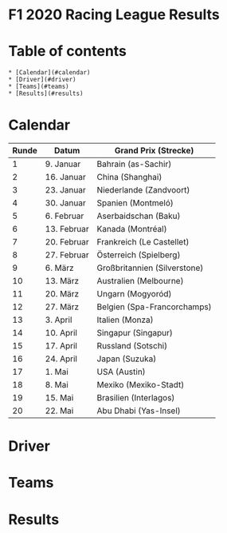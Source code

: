 F1 2020 Racing League Results
=============================

Table of contents
=================

	* [Calendar](#calendar)
	* [Driver](#driver)
	* [Teams](#teams)
	* [Results](#results)

Calendar
========

| Runde |       Datum | Grand Prix (Strecke)         |
| ----- | ----------- | ---------------------------- |
|    1  |   9. Januar | Bahrain (as-Sachir)          |
|    2  |  16. Januar | China (Shanghai)             |
|    3  |  23. Januar | Niederlande (Zandvoort)      |
|    4  |  30. Januar | Spanien (Montmeló)           |
|    5  |  6. Februar | Aserbaidschan (Baku)         |
|    6  | 13. Februar | Kanada (Montréal)            |
|    7  | 20. Februar | Frankreich (Le Castellet)    |
|    8  | 27. Februar | Österreich (Spielberg)       |
|    9  |     6. März | Großbritannien (Silverstone) |
|   10  |    13. März | Australien (Melbourne)       |
|   11  |    20. März | Ungarn (Mogyoród)            |
|   12  |    27. März | Belgien (Spa-Francorchamps)  |
|   13  |    3. April | Italien (Monza)              |
|   14  |   10. April | Singapur (Singapur)          |
|   15  |   17. April | Russland (Sotschi)           |
|   16  |   24. April | Japan (Suzuka)               |
|   17  |      1. Mai | USA (Austin)                 |
|   18  |      8. Mai | Mexiko (Mexiko-Stadt)        |
|   19  |     15. Mai | Brasilien (Interlagos)       |
|   20  |     22. Mai | Abu Dhabi (Yas-Insel)        |

Driver
======

Teams
=====

Results
=======


